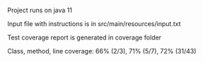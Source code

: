 Project runs on java 11

Input file with instructions is in src/main/resources/input.txt

Test coverage report is generated in coverage folder

Class, method, line coverage: 66% (2/3),	71% (5/7),	72% (31/43)